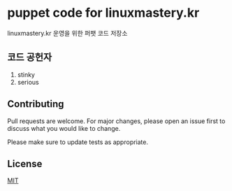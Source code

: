 # puppet code for linuxmastery.kr
linuxmastery.kr 운영을 위한 퍼팻 코드 저장소
## 코드 공헌자

1. stinky
2. serious

## Contributing
Pull requests are welcome. For major changes, please open an issue first to discuss what you would like to change.

Please make sure to update tests as appropriate.

## License
[MIT](https://choosealicense.com/licenses/mit/)
